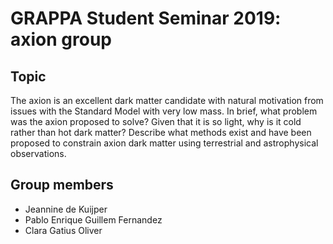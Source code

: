 # GRAPPA Student Seminar 2019: axion group

## Topic

The axion is an excellent dark matter candidate with natural motivation from issues with the Standard Model with very low mass. In brief, what problem was the axion proposed to solve? Given that it is so light, why is it cold rather than hot dark matter? Describe what methods exist and have been proposed to constrain axion dark matter using terrestrial and astrophysical observations.

## Group members
* Jeannine de Kuijper
* Pablo Enrique Guillem Fernandez
* Clara Gatius Oliver
